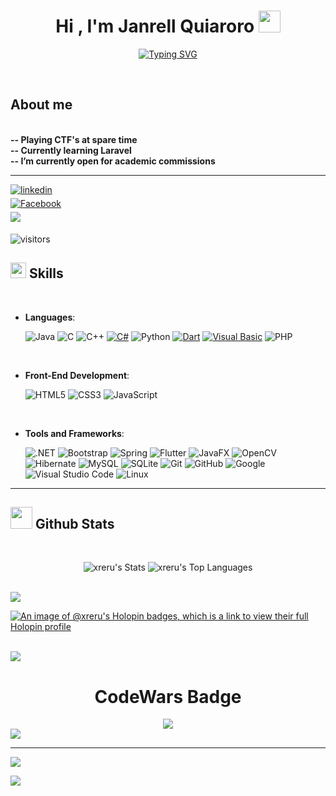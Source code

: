 
<h1 align="center"><b>Hi , I'm Janrell Quiaroro </b><img src="https://media.giphy.com/media/hvRJCLFzcasrR4ia7z/giphy.gif" width="35"></h1>
<!--  -->
<p align="center">
<a href="https://git.io/typing-svg"><img src="https://readme-typing-svg.demolab.com?font=Fira+Code&weight=500&size=25&pause=1000&center=true&vCenter=true&width=600&height=70&lines=A+Computer+Science+Student;I+love+learning+new+stuffs..;CTF+newbie!" alt="Typing SVG" /></a>
</p>


<br>



	
## **About me**

<br>
<b>
-- Playing CTF's at spare time<br>
-- Currently learning Laravel<br>
-- I’m currently open for academic commissions
</b>
<br>

---
<a href="https://linkedin.com/in/reru" target="_blank">
<img src="https://img.shields.io/badge/linkedin:  0xReru-%2300acee.svg?color=405DE6&style=for-the-badge&logo=linkedin&logoColor=white" alt=linkedin style="margin-bottom: 5px;"/>
</a>


<br>

<a href="https://www.facebook.com/xreru" target="_blank">
<img src="https://img.shields.io/badge/Facebook: 0xReru-4267B2.svg?color=4267B2&style=for-the-badge&logo=facebook&logoColor=white" alt="Facebook" style="margin-bottom: 5px;"/>
</a>

<br>

<a href="mailto:git.xreru@gmail.com" target="_blank">
<img src="https://img.shields.io/badge/gmail:  0xReru-%23EA4335.svg?style=for-the-badge&logo=gmail&logoColor=white" t=mail style="margin-bottom: 5px;" />
</a>

![visitors](https://visitor-badge.laobi.icu/badge?page_id=xreru.xreru)


## <img src="https://media2.giphy.com/media/QssGEmpkyEOhBCb7e1/giphy.gif?cid=ecf05e47a0n3gi1bfqntqmob8g9aid1oyj2wr3ds3mg700bl&rid=giphy.gif" width ="25"><b> Skills</b>
<br>

<p align="center">

- **Languages**:

    ![Java](https://img.shields.io/badge/Java-ED8B00?style=for-the-badge&logo=openjdk&logoColor=white)
    ![C](https://img.shields.io/badge/C%20-%232370ED.svg?style=for-the-badge&logo=c&logoColor=white)
    ![C++](https://img.shields.io/badge/C++%20-%2300599C.svg?style=for-the-badge&logo=c%2B%2B&logoColor=white)
    [![C#](https://img.shields.io/badge/C%23-239120?style=for-the-badge&logo=c-sharp&logoColor=white)](https://docs.microsoft.com/en-us/dotnet/csharp/)
    ![Python](https://img.shields.io/badge/Python%20-%2314354C.svg?style=for-the-badge&logo=python&logoColor=white)
    [![Dart](https://img.shields.io/badge/Dart-0175C2?style=for-the-badge&logo=dart&logoColor=white)](https://dart.dev/)
    [![Visual Basic](https://img.shields.io/badge/Visual_Basic-000000?style=for-the-badge&logo=visual-basic&logoColor=white)](https://docs.microsoft.com/en-us/dotnet/visual-basic/)
    ![PHP](https://img.shields.io/badge/PHP-777BB4?style=for-the-badge&logo=php&logoColor=white)
<br>   
    
- **Front-End Development**:

   ![HTML5](https://img.shields.io/badge/HTML5%20-%23E34F26.svg?style=for-the-badge&logo=html5&logoColor=white)
   ![CSS3](https://img.shields.io/badge/CSS%20-%231572B6.svg?style=for-the-badge&logo=css3&logoColor=white)
   ![JavaScript](https://img.shields.io/badge/JavaScript%20-%23F7DF1E.svg?style=for-the-badge&logo=javascript&logoColor=black)

<br>

- **Tools and Frameworks**:
    
    ![.NET](https://img.shields.io/badge/.NET-5C2D91?style=for-the-badge&logo=.net&logoColor=white)
    ![Bootstrap](https://img.shields.io/badge/Bootstrap-7952B3?style=for-the-badge&logo=bootstrap&logoColor=white)
    ![Spring](https://img.shields.io/badge/Spring-6DB33F?style=for-the-badge&logo=spring&logoColor=white)
    ![Flutter](https://img.shields.io/badge/Flutter-02569B?style=for-the-badge&logo=flutter&logoColor=white)
    ![JavaFX](https://img.shields.io/badge/JavaFX-007396?style=for-the-badge&logo=java&logoColor=white)
    ![OpenCV](https://img.shields.io/badge/OpenCV-27338e?style=for-the-badge&logo=opencv&logoColor=white)
    ![Hibernate](https://img.shields.io/badge/Hibernate-59666C?style=for-the-badge&logo=hibernate&logoColor=white)
    ![MySQL](https://img.shields.io/badge/MySQL-4479A1?style=for-the-badge&logo=mysql&logoColor=white)
    ![SQLite](https://img.shields.io/badge/SQLite-003B57?style=for-the-badge&logo=sqlite&logoColor=white)
    ![Git](https://img.shields.io/badge/git-%23F05033.svg?style=for-the-badge&logo=git&logoColor=white)
    ![GitHub](https://img.shields.io/badge/github-%23121011.svg?style=for-the-badge&logo=github&logoColor=white)
    ![Google](https://img.shields.io/badge/google-%234285F4.svg?style=for-the-badge&logo=google&logoColor=white)
    ![Visual Studio Code](https://img.shields.io/badge/Visual%20Studio%20Code-0078d7.svg?style=for-the-badge&logo=visual-studio-code&logoColor=white)
    ![Linux](https://img.shields.io/badge/Linux-FCC624?style=for-the-badge&logo=linux&logoColor=black)
</p>


-----


## <img src="https://media.giphy.com/media/iY8CRBdQXODJSCERIr/giphy.gif" width="35"><b> Github Stats </b>
<br>

<div align="center">

![xreru's Stats](https://github-readme-stats.vercel.app/api?username=xreru&theme=react&show_icons=true&hide_border=false&count_private=true)
![xreru's Top Languages](https://github-readme-stats.vercel.app/api/top-langs/?username=xreru&theme=react&show_icons=true&hide_border=false&layout=compact)


</a>
</div>

<br>

<img src="https://user-images.githubusercontent.com/73097560/115834477-dbab4500-a447-11eb-908a-139a6edaec5c.gif">

<br>

[![An image of @xreru's Holopin badges, which is a link to view their full Holopin profile](https://holopin.me/xreru)](https://holopin.io/@xreru)

<br>

<img src="https://user-images.githubusercontent.com/73097560/115834477-dbab4500-a447-11eb-908a-139a6edaec5c.gif">
 <h1 align="center"><b>CodeWars Badge</b></h1>
 <div align ="center"><img src="https://www.codewars.com/users/xReru/badges/large" target="https://www.codewars.com/users/xReru" align = "center"></div>
<img src="https://user-images.githubusercontent.com/73097560/115834477-dbab4500-a447-11eb-908a-139a6edaec5c.gif">


---
[![](https://visitcount.itsvg.in/api?id=xreru&icon=2&color=12)](https://visitcount.itsvg.in)

<img src="https://user-images.githubusercontent.com/73097560/115834477-dbab4500-a447-11eb-908a-139a6edaec5c.gif">

<br>
